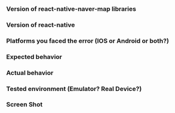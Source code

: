 ### Version of react-native-naver-map libraries

<!-- 사용하고 있는 리액트네이티브 네이버 맵 버전을 적어주세요 -->

### Version of react-native

<!-- 리액트네이티브 버전을 적어주세요 -->

### Platforms you faced the error (IOS or Android or both?)

<!-- 문제가 발생한 플랫폼을 적어주세요 -->

### Expected behavior

<!-- 정상동작 해야 하는 작업을 적어주세요 -->

### Actual behavior

<!-- 겪고 있는 문제 상황을 적어주세요 -->

### Tested environment (Emulator? Real Device?)

<!-- 오류를 겪고 있는 개발환경(에뮬레이터 또는 실제 기기)을 적어주세요 -->


### Screen Shot

<!-- 스크린샷 첨부가 가능한 문제라면 올려주세요 (gif, png) -->